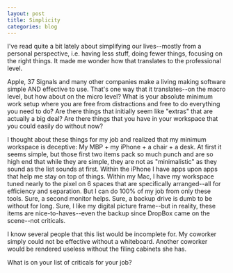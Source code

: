 ```yaml
---
layout: post
title: Simplicity
categories: blog
---
```

I've read quite a bit lately about simplifying our lives--mostly from a personal perspective, i.e. having less stuff, doing fewer things, focusing on the right things.  It made me wonder how that translates to the professional level.

Apple, 37 Signals and many other companies make a living making software simple AND effective to use.   That's one way that it translates--on the macro level, but how about on the micro level?   What is your absolute minimum work setup where you are free from distractions and free to do everything you need to do?  Are there things that initially seem like "extras" that are actually a big deal?   Are there things that you have in your workspace that you could easily do without now?

I thought about these things for my job and realized that my minimum workspace is deceptive:  My MBP + my iPhone + a chair + a desk.   At first it seems simple, but those first two items pack so much punch and are so high end that while they are simple, they are not as "minimalistic" as they sound as the list sounds at first.   Within the iPhone I have apps upon apps that help me stay on top of things.   Within my Mac, I have my workspace tuned nearly to the pixel on 6 spaces that are specifically arranged--all for efficiency and separation.  But I can do 100% of my job from only these tools.   Sure, a second monitor helps.   Sure, a backup drive is dumb to be without for long.   Sure, I like my digital picture frame--but in reality, these items are nice-to-haves--even the backup since DropBox came on the scene--not criticals.  

I know several people that this list would be incomplete for.   My coworker simply could not be effective without a whiteboard.  Another coworker would be rendered useless without the filing cabinets she has.

What is on your list of criticals for your job?  
